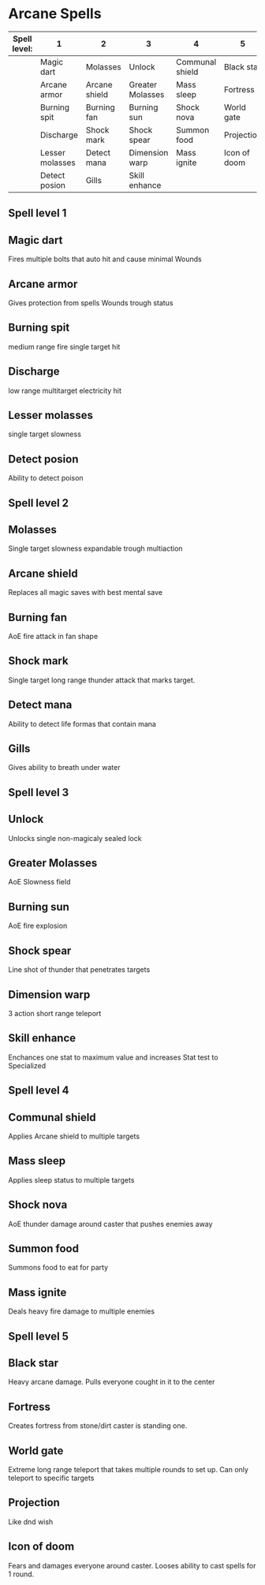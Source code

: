 # Arcane Spells

| Spell level: | 1 | 2 | 3 | 4 | 5 |
|--------------|---|---|---|---|---|
|              | Magic dart         | Molasses      | Unlock            | Communal shield   | Black star    |
|              | Arcane armor       | Arcane shield | Greater Molasses  | Mass sleep        | Fortress      |
|              | Burning spit       | Burning fan   | Burning sun       | Shock nova        | World gate    |
|              | Discharge          | Shock mark    | Shock spear       | Summon food       | Projection    |
|              | Lesser molasses    | Detect mana   | Dimension warp    | Mass ignite       | Icon of doom  |
|              | Detect posion      | Gills         | Skill enhance     |

## Spell level 1

## Magic dart      

Fires multiple bolts that auto hit and cause minimal Wounds

## Arcane armor    

Gives protection from spells Wounds trough status

## Burning spit    

medium range fire single target hit

## Discharge       

low range multitarget electricity hit

## Lesser molasses 

single target slowness

## Detect posion   

Ability to detect poison

## Spell level 2

## Molasses      

Single target slowness expandable trough multiaction

## Arcane shield 

Replaces all magic saves with best mental save

## Burning fan   

AoE fire attack in fan shape

## Shock mark    

Single target long range thunder attack that marks target.

## Detect mana   

Ability to detect life formas that contain mana

## Gills         

Gives ability to breath under water

## Spell level 3

## Unlock           

Unlocks single non-magicaly sealed lock

## Greater Molasses 

AoE Slowness field

## Burning sun      

AoE fire explosion

## Shock spear      

Line shot of thunder that penetrates targets

## Dimension warp   

3 action short range teleport

## Skill enhance    

Enchances one stat to maximum value and increases Stat test to Specialized

## Spell level 4

## Communal shield 

Applies Arcane shield to multiple targets

## Mass sleep      

Applies sleep status to multiple targets

## Shock nova      

AoE thunder damage around caster that pushes enemies away

## Summon food     

Summons food to eat for party

## Mass ignite     

Deals heavy fire damage to multiple enemies

## Spell level 5

## Black star   

Heavy arcane damage. Pulls everyone cought in it to the center

## Fortress     

Creates fortress from stone/dirt caster is standing one.

## World gate   

Extreme long range teleport that takes multiple rounds to set up. Can only teleport to specific targets

## Projection   

Like dnd wish

## Icon of doom 

Fears and damages everyone around caster. Looses ability to cast spells for 1 round.